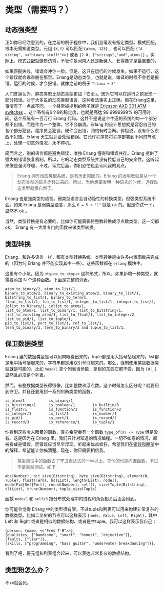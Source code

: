 类型（需要吗？）
=======================

动态强类型
---------

正如你已经注意到的，在之前的例子程序中，我们丝毫没有指定类型。模式匹配，根本无需知道类型。元组 `{X,Y}` 可以匹配 `{atom, 123}` ，也可以匹配 `{"A string", <<"binary stuff!">>}` 或者 `{2.0, ["strings","and",atoms]}` 。实际上，模式匹配就像模仿秀，不管你是河南人还是新疆人，长得像才是最重要的。

如果匹配失败，错误会冲你一脸。但是，这只在运行的时候发生。如果不运行，这个错误就会乖乖躺在那里。Erlang是动态类型。也就是说，编译的时候不会老是报错。运行的时候，才会报错。就像之前的例子 `"llama + 5"`

人们普遍认为，静态类型比动态类型更加「安全」。因为它可以在运行之前发现一部分错误。对于大多说的动态类型语言，这种看法事实上正确。但在Erlang这里，事情有了一点点不同。一个经常被提到的例子就是 [Ericsson AXD 301 ATM switches](http://www.erlang.se/publications/Ulf_Wiger.pdf) 。这个系统有9个9的稳定度，也就是高达 99.9999999% 的可用时间。这个系统有一百万行 Erlang 代码。这并不是说这个牛逼的系统的每一个部分都不出错。而是作为一个整体，它不会崩溃。Erlang 的设计思想就是容忍自己的各个部分犯错。程序员会犯错，硬件会出错，网络有时会断。佛祖说，没有什么东西不犯错。Erlang 天生就适合处理错误。它允许程序员将程序部署到不同的节点上，处理一切意外情况，永不停机。

简而言之，别的语言都是避免错误，唯独 Erlang 懂得和错误共存。Erlang 提供了强大的错误恢复机制。所以，它的动态类型系统并没有拉低自己的安全性。这听起来像是强词夺理，不过，读完后面，你们恐怕也会认同我的观点。

> Erlang 拥有动态类型系统，是有历史原因的。Erlang 的发明者就是从一个动态类型的语言迁移过来的。所以，当他想要发明一种语言的时候，选择动态类型就很自然了。

Erlang 也是强类型的语言。弱类型语言会自动隐性的转换类型。但强类型系统不会。如果 Erlang 是弱类型语言，那么 `6 = 5 + "1"` 就是 ok 的。但是你试一下，显然不 ok 。

当然，类型转换是有必要的。比如你可能需要将整数转换成浮点数类型。这一切都ok， Erlang 有一大堆专门的函数来做类型转换。

类型转换
---------

Erlang，和许多语言一样，都有类型转换系统。类型转换是由许多内置函数来完成的（因为纯 Erlang 并不能实现其中一些）。这些函数都在 `erlang` 模块中。

这里有个小坑。因为 `<type>_to_<type>` 这种形式，所以，如果新增一种类型，就需要添加 N 个这种函数。下面是完整的列表。

```
atom_to_binary/2, atom_to_list/1, 
binary_to_atom/2, binary_to_existing_atom/2, binary_to_list/1, bitstring_to_list/1, binary_to_term/1, 
float_to_list/1, fun_to_list/1, integer_to_list/1, integer_to_list/2, 
iolist_to_binary/1, iolist_to_atom/1, 
list_to_atom/1, list_to_binary/1, list_to_bitstring/1, list_to_existing_atom/1, list_to_float/1, list_to_integer/2, list_to_pid/1, list_to_tuple/1, 
pid_to_list/1, port_to_list/1, ref_to_list/1, 
term_to_binary/1, term_to_binary/2 and tuple_to_list/1.
```

保卫数据类型
---------------

Erlang 里的数据类型是可以用肉眼看出来的，tuple都是用大括号括起来的，list都是用中括号括起来的，字符串都是用双引号引起来的。那么，强制使用某些数据类型就是可能的，比如 `head/1` 拿个列表当参数，拿别的东西它都不受，因为 `[H|_]` 显然且必须是个列表。

然而，有些数据类型长得很像，比如整数和浮点数。这个时候怎么区分呢？就要用到守卫。并且还要用到一系列判断类型的函数。

```
is_atom/1           is_binary/1
is_bitstring/1      is_boolean/1        is_builtin/3
is_float/1          is_function/1       is_function/2      
is_integer/1        is_list/1           is_number/1        
is_pid/1            is_port/1           is_record/2        
is_record/3         is_reference/1      is_tuple/1       
```

你看到这些令人眼晕的函数，真心希望会有一个函数 `type_of(X) -> Type` 但是没有。这是因为在 Erlang 里，我们只针对知道的情况编程。一切不如意的情况，都被看成是错误。而错误应当尽早浮现。听起来优点疯狂，希望我们[在错误和期望]()中的解释，希望能让你搞清楚。现在，你只需要相信我。

> 类型测试中的函数占了守卫表达式的一半以上，其他的也是内置函数，不过不是类型测试。如下：

```
abs(Number), bit_size(Bitstring), byte_size(Bitstring), element(N, Tuple), float(Term), hd(List), length(List), node(), node(Pid|Ref|Port), round(Number), self(), size(Tuple|Bitstring), tl(List), trunc(Number), tuple_size(Tuple).
```

函数 `node/1` 和 `self/0` 跟分布式处理中的进程和角色相关后面会用到。

你可能会觉得 Erlang 中的类型很有限，不过tuple和列表可以用来构建非常复杂的数据类型。比如二叉树的节点可以这样表示 `{node, Value, Left, Right}`，其中 Left 和 Right 或者是相似的数据结构、或者是空tuple。我可以这样表示我自己：

```
{person, {name, <<"Fred T-H">>},
{qualities, ["handsome", "smart", "honest", "objective"]},
{faults, ["liar"]},
{skills, ["programming", "bass guitar", "underwater breakdancing"]}}.
```

看到了吧，将元组和列表组合起来，可以表达非常复杂的数据结构。

类型粉怎么办？
---------

不xx就会死。
